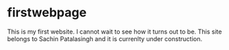 # firstwebpage
This is my first website. I cannot wait to see how it turns out to be.
This site belongs to Sachin Patalasingh and it is currenlty under construction. 
